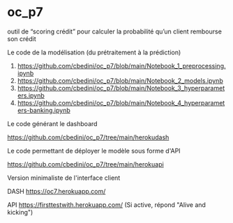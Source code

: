 # oc_p7
outil de “scoring crédit” pour calculer la probabilité qu’un client rembourse son crédit



Le code de la modélisation (du prétraitement à la prédiction)
1. https://github.com/cbedini/oc_p7/blob/main/Notebook_1_preprocessing.ipynb
2. https://github.com/cbedini/oc_p7/blob/main/Notebook_2_models.ipynb
3. https://github.com/cbedini/oc_p7/blob/main/Notebook_3_hyperparameters.ipynb
4. https://github.com/cbedini/oc_p7/blob/main/Notebook_4_hyperparameters-banking.ipynb

Le code générant le dashboard

https://github.com/cbedini/oc_p7/tree/main/herokudash

Le code permettant de déployer le modèle sous forme d'API

https://github.com/cbedini/oc_p7/tree/main/herokuapi

Version minimaliste de l'interface client

DASH https://oc7.herokuapp.com/

API https://firsttestwith.herokuapp.com/ (Si active, répond "Alive and kicking")

